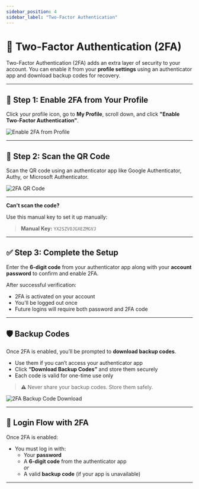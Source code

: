 ```yaml
---
sidebar_position: 4
sidebar_label: "Two-Factor Authentication"
---
```


# 🔐 Two-Factor Authentication (2FA)

Two-Factor Authentication (2FA) adds an extra layer of security to your account. You can enable it from your **profile settings** using an authenticator app and download backup codes for recovery.

---

## 👤 Step 1: Enable 2FA from Your Profile

Click your profile icon, go to **My Profile**, scroll down, and click **"Enable Two-Factor Authentication"**.

<div style={{ display: 'flex', justifyContent: 'center', marginTop: '1rem' }}>
  <img
    src="/img/auth-images/profile-enable-2fa.png"
    alt="Enable 2FA from Profile"
    style={{
      width: '100%',
      borderRadius: '10px',
      boxShadow: '0 4px 12px rgba(0, 0, 0, 0.1)'
    }}
  />
</div>

---

## 📲 Step 2: Scan the QR Code

Scan the QR code using an authenticator app like Google Authenticator, Authy, or Microsoft Authenticator.

<div style={{ display: 'flex', justifyContent: 'center', marginTop: '1rem' }}>
  <img
    src="/img/auth-images/2fa-qr.png"
    alt="2FA QR Code"
    style={{
      width: '50%',
      borderRadius: '8px',
      boxShadow: '0 4px 12px rgba(0, 0, 0, 0.1)'
    }}
  />
</div>

---

**Can't scan the code?**

Use this manual key to set it up manually:

> **Manual Key:** `YX2SZVOJGXEZMGVJ`

---

## ✅ Step 3: Complete the Setup

Enter the **6-digit code** from your authenticator app along with your **account password** to confirm and enable 2FA.

After successful verification:

- 2FA is activated on your account
- You'll be logged out once
- Future logins will require both password and 2FA code

---

## 🛡️ Backup Codes

Once 2FA is enabled, you’ll be prompted to **download backup codes**.

- Use them if you can’t access your authenticator app
- Click **“Download Backup Codes”** and store them securely
- Each code is valid for one-time use only

> ⚠️ Never share your backup codes. Store them safely.

<div style={{ display: 'flex', justifyContent: 'center', marginTop: '2rem' }}>
  <img
    src="/img/auth-images/2fa-backup.png"
    alt="2FA Backup Code Download"
    style={{
      width: '100%',
      borderRadius: '10px',
      boxShadow: '0 4px 12px rgba(0, 0, 0, 0.1)'
    }}
  />
</div>

---

## 🔐 Login Flow with 2FA

Once 2FA is enabled:

- You must log in with:
  - Your **password**
  - A **6-digit code** from the authenticator app  
    _or_
  - A valid **backup code** (if your app is unavailable)

---

